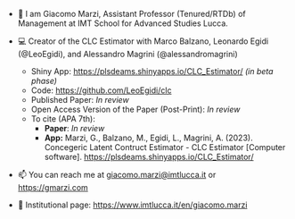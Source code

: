 - 👋 I am Giacomo Marzi, Assistant Professor (Tenured/RTDb) of Management at IMT School for Advanced Studies Lucca. 

- :computer: Creator of the CLC Estimator with Marco Balzano, Leonardo Egidi (@LeoEgidi), and Alessandro Magrini (@alessandromagrini)
  - Shiny App: https://plsdeams.shinyapps.io/CLC_Estimator/ *(in beta phase)*
  - Code: https://github.com/LeoEgidi/clc
  - Published Paper: *In review*
  - Open Access Version of the Paper (Post-Print): *In review*
  - To cite (APA 7th):
    - **Paper**: *In review*
    - **App:** Marzi, G., Balzano, M., Egidi, L., Magrini, A. (2023). Concegeric Latent Contruct Estimator - CLC Estimator [Computer software].
      https://plsdeams.shinyapps.io/CLC_Estimator/
   

- 📫 You can reach me at giacomo.marzi@imtlucca.it or https://gmarzi.com

- :briefcase: Institutional page: https://www.imtlucca.it/en/giacomo.marzi

<!---
giacomomarzi/giacomomarzi is a ✨ special ✨ repository because its `README.md` (this file) appears on your GitHub profile.
You can click the Preview link to take a look at your changes.
--->
